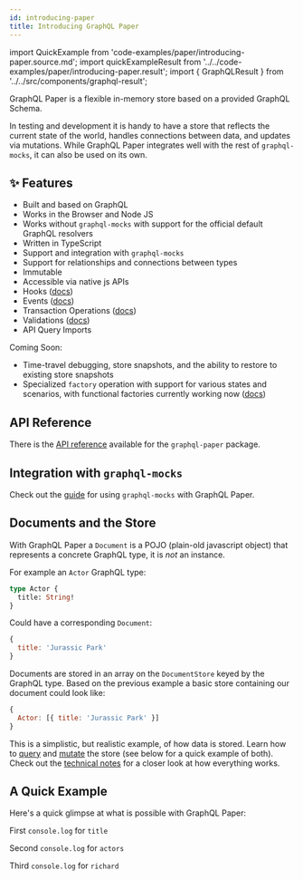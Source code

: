 ```yaml
---
id: introducing-paper
title: Introducing GraphQL Paper
---
```


import QuickExample from 'code-examples/paper/introducing-paper.source.md';
import quickExampleResult from '../../code-examples/paper/introducing-paper.result';
import { GraphQLResult } from '../../src/components/graphql-result';

GraphQL Paper is a flexible in-memory store based on a provided GraphQL Schema.

In testing and development it is handy to have a store that reflects the current state of the world, handles connections between data, and updates via mutations. While GraphQL Paper integrates well with the rest of `graphql-mocks`, it can also be used on its own.

## ✨ Features

* Built and based on GraphQL
* Works in the Browser and Node JS
* Works without `graphql-mocks` with support for the official default GraphQL resolvers
* Written in TypeScript
* Support and integration with `graphql-mocks`
* Support for relationships and connections between types
* Immutable
* Accessible via native js APIs
* Hooks ([docs](/docs/paper/hooks))
* Events ([docs](/docs/paper/events))
* Transaction Operations ([docs](/docs/paper/operations))
* Validations ([docs](/docs/paper/validations))
* API Query Imports

Coming Soon:
* Time-travel debugging, store snapshots, and the ability to restore to existing store snapshots
* Specialized `factory` operation with support for various states and scenarios, with functional factories currently working now ([docs](/docs/paper/guides/factories))

## API Reference

There is the [API reference](/api/paper/) available for the `graphql-paper` package.

## Integration with `graphql-mocks`

Check out the [guide](/docs/guides/paper) for using `graphql-mocks` with GraphQL Paper.

## Documents and the Store

With GraphQL Paper a `Document` is a POJO (plain-old javascript object) that represents a concrete GraphQL type, it is *not* an instance.

For example an `Actor` GraphQL type:

```graphql
type Actor {
  title: String!
}
```

Could have a corresponding `Document`:
```js
{
  title: 'Jurassic Park'
}
```

Documents are stored in an array on the `DocumentStore` keyed by the GraphQL type. Based on the previous example a basic store containing our document could look like:

```js
{
  Actor: [{ title: 'Jurassic Park' }]
}
```

This is a simplistic, but realistic example, of how data is stored. Learn how to [query](/docs/paper/querying-data) and [mutate](/docs/paper/mutating-data) the store (see below for a quick example of both). Check out the [technical notes](/docs/paper/technical-notes) for a closer look at how everything works.

## A Quick Example

Here's a quick glimpse at what is possible with GraphQL Paper:

<QuickExample />

First `console.log` for `title`
<GraphQLResult result={quickExampleResult.title}/>

Second `console.log` for `actors`
<GraphQLResult result={quickExampleResult.actors}/>

Third `console.log` for `richard`
<GraphQLResult result={quickExampleResult.richard}/>
